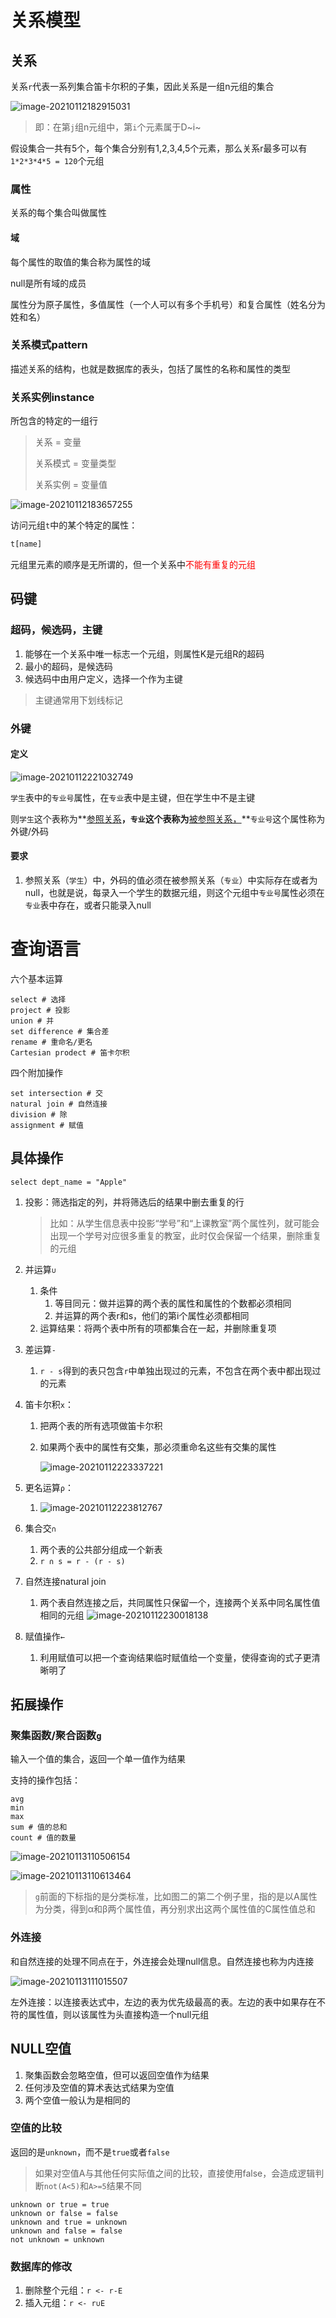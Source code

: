 # 关系模型

 ## 关系

关系`r`代表一系列集合笛卡尔积的子集，因此关系是一组n元组的集合

![image-20210112182915031](image-20210112182915031.png)

> 即：在第`j`组n元组中，第`i`个元素属于D~i~

假设集合一共有5个，每个集合分别有1,2,3,4,5个元素，那么关系r最多可以有`1*2*3*4*5 = 120`个元组



### 属性

关系的每个集合叫做属性

#### 域

每个属性的取值的集合称为属性的域

null是所有域的成员

属性分为原子属性，多值属性（一个人可以有多个手机号）和复合属性（姓名分为姓和名）



### 关系模式pattern

描述关系的结构，也就是数据库的表头，包括了属性的名称和属性的类型



### 关系实例instance

所包含的特定的一组行

> 关系 = 变量
>
> 关系模式 = 变量类型
>
> 关系实例 = 变量值

![image-20210112183657255](image-20210112183657255.png)

访问元组`t`中的某个特定的属性：

```sql
t[name]
```

元组里元素的顺序是无所谓的，但一个关系中<font color=red>不能有重复的元组</font>



## 码键

### 超码，候选码，主键

1. 能够在一个关系中唯一标志一个元组，则属性K是元组R的超码
2. 最小的超码，是候选码
3. 候选码中由用户定义，选择一个作为主键

> 主键通常用下划线标记



### 外键

#### 定义

![image-20210112221032749](image-20210112221032749.png)

`学生`表中的`专业号`属性，在`专业`表中是主键，但在学生中不是主键

则`学生`这个表称为**<u>参照关系</u>**，`专业`这个表称为**<u>被参照关系，</u>**`专业号`这个属性称为外键/外码



#### 要求

1. 参照关系（`学生`）中，外码的值必须在被参照关系（`专业`）中实际存在或者为null，也就是说，每录入一个学生的数据元组，则这个元组中`专业号`属性必须在`专业`表中存在，或者只能录入null



# 查询语言

六个基本运算

```mysql
select # 选择
project # 投影
union # 并
set difference # 集合差
rename # 重命名/更名
Cartesian prodect # 笛卡尔积
```

四个附加操作

```mysql
set intersection # 交
natural join # 自然连接
division # 除
assignment # 赋值
```

## 具体操作

```mysql
select dept_name = "Apple"

```

1. 投影：筛选指定的列，并将筛选后的结果中删去重复的行

   > 比如：从学生信息表中投影“学号”和“上课教室”两个属性列，就可能会出现一个学号对应很多重复的教室，此时仅会保留一个结果，删除重复的元组

2. 并运算`∪`

   1. 条件
      1. 等目同元：做并运算的两个表的属性和属性的个数都必须相同
      2. 并运算的两个表r和s，他们的第i个属性必须都相同
   2. 运算结果：将两个表中所有的项都集合在一起，并删除重复项

3. 差运算`-`

   1. `r - s`得到的表只包含`r`中单独出现过的元素，不包含在两个表中都出现过的元素

4. 笛卡尔积`x`：

   1. 把两个表的所有选项做笛卡尔积

   2. 如果两个表中的属性有交集，那必须重命名这些有交集的属性

      ![image-20210112223337221](image-20210112223337221.png)

5. 更名运算`ρ`：

   1. ![image-20210112223812767](image-20210112223812767.png)

6. 集合交`∩`
   1. 两个表的公共部分组成一个新表
   2. `r ∩ s = r - (r - s)`
7. 自然连接natural join
   1. 两个表自然连接之后，共同属性只保留一个，连接两个关系中同名属性值相同的元组
      ![image-20210112230018138](image-20210112230018138.png)

8. 赋值操作`←`
   1. 利用赋值可以把一个查询结果临时赋值给一个变量，使得查询的式子更清晰明了 



## 拓展操作

### 聚集函数/聚合函数`g`

输入一个值的集合，返回一个单一值作为结果

支持的操作包括：

```mysql
avg
min
max
sum # 值的总和
count # 值的数量
```

![image-20210113110506154](image-20210113110506154.png)

![image-20210113110613464](image-20210113110613464.png)

> `g`前面的下标指的是分类标准，比如图二的第二个例子里，指的是以A属性为分类，得到α和β两个属性值，再分别求出这两个属性值的C属性值总和



### 外连接

和自然连接的处理不同点在于，外连接会处理null信息。自然连接也称为内连接

![image-20210113111015507](image-20210113111015507.png)

左外连接：以连接表达式中，左边的表为优先级最高的表。左边的表中如果存在不符的属性值，则以该属性为头直接构造一个null元组



## NULL空值

1. 聚集函数会忽略空值，但可以返回空值作为结果
2. 任何涉及空值的算术表达式结果为空值
3. 两个空值一般认为是相同的



### 空值的比较

返回的是`unknown`，而不是`true`或者`false`

> 如果对空值A与其他任何实际值之间的比较，直接使用false，会造成逻辑判断`not(A<5)`和`A>=5`结果不同

```mysql
unknown or true = true
unknown or false = false
unknown and true = unknown
unknown and false = false
not unknown = unknown 
```



### 数据库的修改

1. 删除整个元组：`r <- r-E`
2. 插入元组：`r <- r∪E`